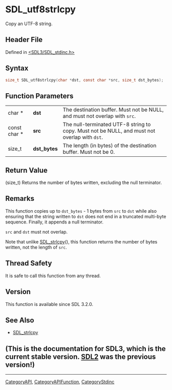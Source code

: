 # SDL_utf8strlcpy

Copy an UTF-8 string.

## Header File

Defined in [<SDL3/SDL_stdinc.h>](https://github.com/libsdl-org/SDL/blob/main/include/SDL3/SDL_stdinc.h)

## Syntax

```c
size_t SDL_utf8strlcpy(char *dst, const char *src, size_t dst_bytes);
```

## Function Parameters

|              |               |                                                                                              |
| ------------ | ------------- | -------------------------------------------------------------------------------------------- |
| char *       | **dst**       | The destination buffer. Must not be NULL, and must not overlap with `src`.                   |
| const char * | **src**       | The null-terminated UTF-8 string to copy. Must not be NULL, and must not overlap with `dst`. |
| size_t       | **dst_bytes** | The length (in bytes) of the destination buffer. Must not be 0.                              |

## Return Value

(size_t) Returns the number of bytes written, excluding the null
terminator.

## Remarks

This function copies up to `dst_bytes` - 1 bytes from `src` to `dst` while
also ensuring that the string written to `dst` does not end in a truncated
multi-byte sequence. Finally, it appends a null terminator.

`src` and `dst` must not overlap.

Note that unlike [SDL_strlcpy](SDL_strlcpy)(), this function returns the
number of bytes written, not the length of `src`.

## Thread Safety

It is safe to call this function from any thread.

## Version

This function is available since SDL 3.2.0.

## See Also

- [SDL_strlcpy](SDL_strlcpy)


## (This is the documentation for SDL3, which is the current stable version. [SDL2](https://wiki.libsdl.org/SDL2/) was the previous version!)



----
[CategoryAPI](CategoryAPI), [CategoryAPIFunction](CategoryAPIFunction), [CategoryStdinc](CategoryStdinc)

